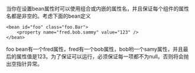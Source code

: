 当你在设置bean属性时可以使用组合或内嵌的属性名，并且保证每个组件的属性名都是非空的。考虑下面的bean定义

```
<bean id="foo" class="foo.Bar">
    <property name="fred.bob.sammy" value="123" />
</bean>
```

foo bean有一个fred属性，fred有一个bob属性，bob哟一个samy属性，并且最后的属性值是123。为了保证可以运行，必须保证每一项都不为null。否则将会抛出空指针异常。